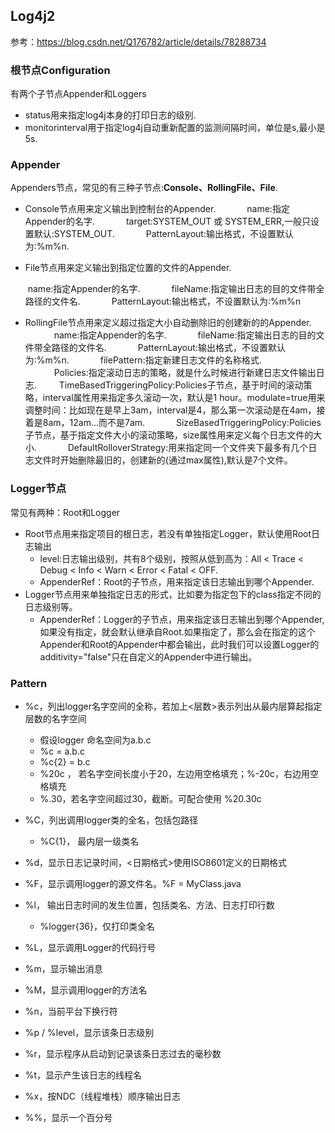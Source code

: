 ## Log4j2

参考：https://blog.csdn.net/Q176782/article/details/78288734

### 根节点Configuration

有两个子节点Appender和Loggers

- status用来指定log4j本身的打印日志的级别.
- monitorinterval用于指定log4j自动重新配置的监测间隔时间，单位是s,最小是5s.

### Appender

Appenders节点，常见的有三种子节点:**Console、RollingFile、File**.

- Console节点用来定义输出到控制台的Appender.
  　　　 name:指定Appender的名字.
  　　　 target:SYSTEM_OUT 或 SYSTEM_ERR,一般只设置默认:SYSTEM_OUT.
  　　　 PatternLayout:输出格式，不设置默认为:%m%n.

- File节点用来定义输出到指定位置的文件的Appender.

  ​			name:指定Appender的名字.
  　　　 fileName:指定输出日志的目的文件带全路径的文件名.
  　　　 PatternLayout:输出格式，不设置默认为:%m%n
  
- RollingFile节点用来定义超过指定大小自动删除旧的创建新的的Appender.
　　　  name:指定Appender的名字.
  　　　  fileName:指定输出日志的目的文件带全路径的文件名.
  　　　  PatternLayout:输出格式，不设置默认为:%m%n.
  　　　  filePattern:指定新建日志文件的名称格式.
  　　　  Policies:指定滚动日志的策略，就是什么时候进行新建日志文件输出日志.
  　　      TimeBasedTriggeringPolicy:Policies子节点，基于时间的滚动策略，interval属性用来指定多久滚动一次，默认是1 hour。modulate=true用来调整时间：比如现在是早上3am，interval是4，那么第一次滚动是在4am，接着是8am，12am...而不是7am.
  　　　  SizeBasedTriggeringPolicy:Policies子节点，基于指定文件大小的滚动策略，size属性用来定义每个日志文件的大小.
  　　　  DefaultRolloverStrategy:用来指定同一个文件夹下最多有几个日志文件时开始删除最旧的，创建新的(通过max属性),默认是7个文件。

### Logger节点

常见有两种：Root和Logger

- Root节点用来指定项目的根日志，若没有单独指定Logger，默认使用Root日志输出
  -  level:日志输出级别，共有8个级别，按照从低到高为：All < Trace < Debug < Info < Warn < Error < Fatal < OFF.
  - AppenderRef：Root的子节点，用来指定该日志输出到哪个Appender.
- Logger节点用来单独指定日志的形式，比如要为指定包下的class指定不同的日志级别等。
  -  AppenderRef：Logger的子节点，用来指定该日志输出到哪个Appender,如果没有指定，就会默认继承自Root.如果指定了，那么会在指定的这个Appender和Root的Appender中都会输出，此时我们可以设置Logger的additivity="false"只在自定义的Appender中进行输出。

### Pattern

- %c，列出logger名字空间的全称，若加上<层数>表示列出从最内层算起指定层数的名字空间

  - 假设logger 命名空间为a.b.c
  - %c = a.b.c
  - %c{2} = b.c
  - %20c ， 若名字空间长度小于20，左边用空格填充；%-20c，右边用空格填充
  - %.30，若名字空间超过30，截断。可配合使用 %20.30c

- %C，列出调用logger类的全名，包括包路径

  - %C{1}， 最内层一级类名

- %d，显示日志记录时间，<日期格式>使用ISO8601定义的日期格式

- %F，显示调用logger的源文件名。%F = MyClass.java

- %l， 输出日志时间的发生位置，包括类名、方法、日志打印行数

  - %logger{36}，仅打印类全名

- %L，显示调用Logger的代码行号

- %m，显示输出消息

- %M，显示调用logger的方法名

- %n，当前平台下换行符

- %p / %level，显示该条日志级别

- %r，显示程序从启动到记录该条日志过去的毫秒数

- %t，显示产生该日志的线程名

- %x，按NDC（线程堆栈）顺序输出日志

- %%，显示一个百分号

  